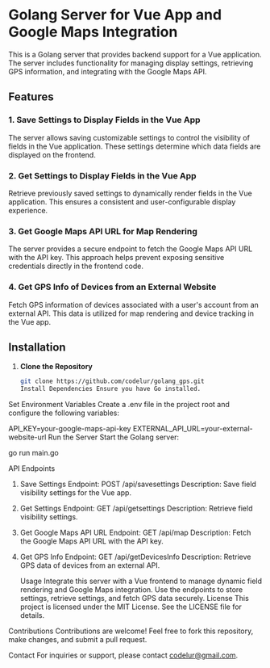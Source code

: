 # Golang Server for Vue App and Google Maps Integration

This is a Golang server that provides backend support for a Vue application. The server includes functionality for managing display settings, retrieving GPS information, and integrating with the Google Maps API.

## Features

### 1. Save Settings to Display Fields in the Vue App

The server allows saving customizable settings to control the visibility of fields in the Vue application. These settings determine which data fields are displayed on the frontend.

### 2. Get Settings to Display Fields in the Vue App

Retrieve previously saved settings to dynamically render fields in the Vue application. This ensures a consistent and user-configurable display experience.

### 3. Get Google Maps API URL for Map Rendering

The server provides a secure endpoint to fetch the Google Maps API URL with the API key. This approach helps prevent exposing sensitive credentials directly in the frontend code.

### 4. Get GPS Info of Devices from an External Website

Fetch GPS information of devices associated with a user's account from an external API. This data is utilized for map rendering and device tracking in the Vue app.

## Installation

1. **Clone the Repository**
   ```bash
   git clone https://github.com/codelur/golang_gps.git
   Install Dependencies Ensure you have Go installed.
   ```

Set Environment Variables Create a .env file in the project root and configure the following variables:

API_KEY=your-google-maps-api-key
EXTERNAL_API_URL=your-external-website-url
Run the Server Start the Golang server:

go run main.go

API Endpoints

1. Save Settings
   Endpoint: POST /api/savesettings
   Description: Save field visibility settings for the Vue app.

2. Get Settings
   Endpoint: GET /api/getsettings
   Description: Retrieve field visibility settings.

3. Get Google Maps API URL
   Endpoint: GET /api/map
   Description: Fetch the Google Maps API URL with the API key.

4. Get GPS Info
   Endpoint: GET /api/getDevicesInfo
   Description: Retrieve GPS data of devices from an external API.

   Usage
   Integrate this server with a Vue frontend to manage dynamic field rendering and Google Maps integration.
   Use the endpoints to store settings, retrieve settings, and fetch GPS data securely.
   License
   This project is licensed under the MIT License. See the LICENSE file for details.

Contributions
Contributions are welcome! Feel free to fork this repository, make changes, and submit a pull request.

Contact
For inquiries or support, please contact codelur@gmail.com.
